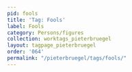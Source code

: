 ```yaml
---
pid: fools
title: 'Tag: Fools'
label: Fools
category: Persons/figures
collection: worktags_pieterbruegel
layout: tagpage_pieterbruegel
order: '064'
permalink: "/pieterbruegel/tags/fools/"
---
```


